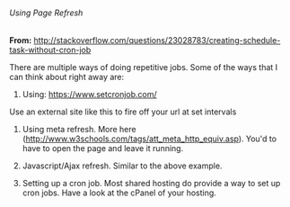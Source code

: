 ###### Using Page Refresh  
**From:** http://stackoverflow.com/questions/23028783/creating-schedule-task-without-cron-job  

There are multiple ways of doing repetitive jobs. Some of the ways that I can think about right away are:

1. Using: https://www.setcronjob.com/  

Use an external site like this to fire off your url at set intervals

1. Using meta refresh. More here (http://www.w3schools.com/tags/att_meta_http_equiv.asp). You'd to have to open the page and leave it running.

2. Javascript/Ajax refresh. Similar to the above example.
3. Setting up a cron job. Most shared hosting do provide a way to set up cron jobs. Have a look at the cPanel of your hosting.
